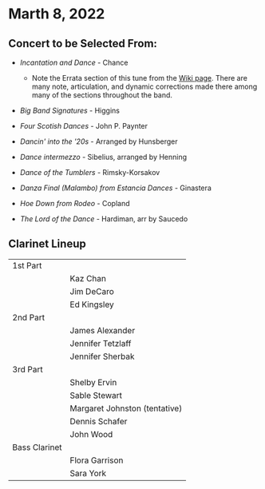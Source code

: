 # Marth 8, 2022

## Concert to be Selected From:

* *Incantation and Dance* - Chance
  * Note the Errata section of this tune from the [Wiki page](https://www.windrep.org/Incantation_and_Dance#Errata). There are many note, articulation, and dynamic corrections made there among many of the sections throughout the band.
* *Big Band Signatures* - Higgins
* *Four Scotish Dances* - John P. Paynter

* *Dancin' into the '20s* - Arranged by Hunsberger
* *Dance intermezzo* - Sibelius, arranged by Henning
* *Dance of the Tumblers* - Rimsky-Korsakov
* *Danza Final (Malambo) from Estancia Dances* - Ginastera
* *Hoe Down from Rodeo* - Copland
* *The Lord of the Dance* - Hardiman, arr by Saucedo 


## Clarinet Lineup

|               |                   |
| ------------- | ----------------- |
| 1st Part      |                   |
|               | Kaz Chan          |
|               | Jim DeCaro        |
|               | Ed Kingsley       |
| 2nd Part      |                   |
|               | James Alexander   |
|               | Jennifer Tetzlaff |
|               | Jennifer Sherbak  |
| 3rd Part      |                   |
|               | Shelby Ervin      |
|               | Sable Stewart     |
|               | Margaret Johnston (tentative) |
|               | Dennis Schafer    |
|               | John Wood         |
| Bass Clarinet |                   |
|               | Flora Garrison    |
|               | Sara York         |